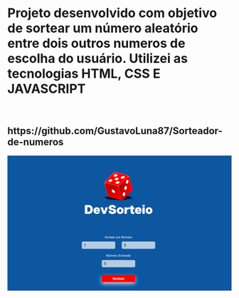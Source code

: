 <h1>Projeto desenvolvido com objetivo de sortear um número aleatório entre dois outros numeros de escolha do usuário. Utilizei as tecnologias HTML, CSS E JAVASCRIPT</h1>
<br>
<h2>https://github.com/GustavoLuna87/Sorteador-de-numeros</h2>

<img src="https://github.com/GustavoLuna87/Sorteador-de-numeros/blob/main/assets/Projeto-finalizado.png?raw=true">
